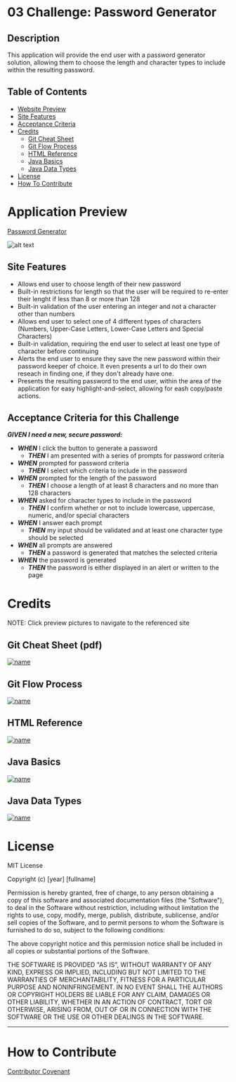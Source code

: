 # 03 Challenge: Password Generator

## Description

This application will provide the end user with a password generator solution, allowing them to choose the length and character types to include within the resulting password.

## Table of Contents

- [Website Preview](#application-preview)
- [Site Features](#site-features)
- [Acceptance Criteria](#acceptance-criteria-for-this-challenge)
- [Credits](#credits)
    - [Git Cheat Sheet](#git-cheat-sheet-pdf)
    - [Git Flow Process](#git-flow-process)
    - [HTML Reference](#html-reference)
    - [Java Basics](#java-basics)
    - [Java Data Types](#java-data-types)
- [License](#license)
- [How To Contribute](#how-to-contribute)

# Application Preview

[Password Generator](https://estee3.github.io/03-Challenge/)

![alt text](./Assets/Pictures/PW%20Generator%20Preview.png)

## Site Features
- Allows end user to choose length of their new password
- Built-in restrictions for length so that the user will be required to re-enter their lenght if less than 8 or more than 128
- Built-in validation of the user entering an integer and not a character other than numbers
- Allows end user to select one of 4 different types of characters (Numbers, Upper-Case Letters, Lower-Case Letters and Special Characters)
- Built-in validation, requiring the end user to select at least one type of character before continuing
- Alerts the end user to ensure they save the new password within their password keeper of choice.  It even presents a url to do their own reseach in finding one, if they don't already have one.
- Presents the resulting password to the end user, within the area of the application for easy highlight-and-select, allowing for eash copy/paste actions.

## Acceptance Criteria for this Challenge
***GIVEN I need a new, secure password:***
- ***WHEN*** I click the button to generate a password
    - ***THEN*** I am presented with a series of prompts for password criteria
- ***WHEN*** prompted for password criteria
    - ***THEN*** I select which criteria to include in the password
- ***WHEN*** prompted for the length of the password
    - ***THEN*** I choose a length of at least 8 characters and no more than 128 characters
- ***WHEN*** asked for character types to include in the password
    - ***THEN*** I confirm whether or not to include lowercase, uppercase, numeric, and/or special characters
- ***WHEN*** I answer each prompt
    - ***THEN*** my input should be validated and at least one character type should be selected
- ***WHEN*** all prompts are answered
    - ***THEN*** a password is generated that matches the selected criteria
- ***WHEN*** the password is generated
    - ***THEN*** the password is either displayed in an alert or written to the page

# Credits
NOTE: Click preview pictures to navigate to the referenced site

## Git Cheat Sheet (pdf)
[![name](./Assets/Pictures/GitCheatSheet.png)](https://education.github.com/git-cheat-sheet-education.pdf)

## Git Flow Process
[![name](./Assets/Pictures/GitFlow.png)](https://docs.github.com/en/get-started/quickstart/github-flow)

## HTML Reference
[![name](./Assets/Pictures/HTMLReference.png)](https://www.w3schools.com/tags/tag_meta.asp)

## Java Basics
[![name](./Assets/Pictures/JavaBasics.png)](https://developer.mozilla.org/en-US/docs/Learn/Getting_started_with_the_web/JavaScript_basics)

## Java Data Types
[![name](./Assets/Pictures/JavaDataTypes.png)](https://developer.mozilla.org/en-US/docs/Web/JavaScript/Data_structures)

# License

MIT License

Copyright (c) [year] [fullname]

Permission is hereby granted, free of charge, to any person obtaining a copy
of this software and associated documentation files (the "Software"), to deal
in the Software without restriction, including without limitation the rights
to use, copy, modify, merge, publish, distribute, sublicense, and/or sell
copies of the Software, and to permit persons to whom the Software is
furnished to do so, subject to the following conditions:

The above copyright notice and this permission notice shall be included in all
copies or substantial portions of the Software.

THE SOFTWARE IS PROVIDED "AS IS", WITHOUT WARRANTY OF ANY KIND, EXPRESS OR
IMPLIED, INCLUDING BUT NOT LIMITED TO THE WARRANTIES OF MERCHANTABILITY,
FITNESS FOR A PARTICULAR PURPOSE AND NONINFRINGEMENT. IN NO EVENT SHALL THE
AUTHORS OR COPYRIGHT HOLDERS BE LIABLE FOR ANY CLAIM, DAMAGES OR OTHER
LIABILITY, WHETHER IN AN ACTION OF CONTRACT, TORT OR OTHERWISE, ARISING FROM,
OUT OF OR IN CONNECTION WITH THE SOFTWARE OR THE USE OR OTHER DEALINGS IN THE
SOFTWARE.

---

# How to Contribute

[Contributor Covenant](https://www.contributor-covenant.org/)